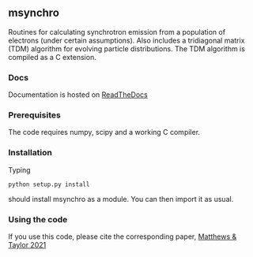 ## msynchro

Routines for calculating synchrotron emission from a population of electrons (under certain assumptions). Also includes a tridiagonal matrix (TDM) algorithm for evolving particle distributions. The TDM algorithm is compiled as a C extension. 

### Docs 

Documentation is hosted on [ReadTheDocs](https://msynchro.readthedocs.io/)

### Prerequisites

The code requires numpy, scipy and a working C compiler.

### Installation

Typing

```
python setup.py install
```

should install msynchro as a module. You can then import it as usual.

### Using the code

If you use this code, please cite the corresponding paper, [Matthews \& Taylor 2021]()
